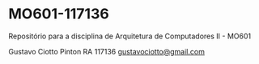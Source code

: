 # MO601-117136
Repositório para a disciplina de Arquitetura de Computadores II - MO601

Gustavo Ciotto Pinton
RA 117136
gustavociotto@gmail.com
